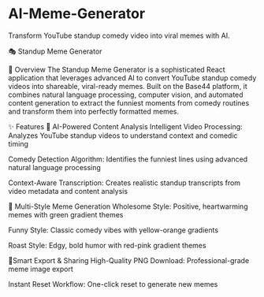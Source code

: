 # AI-Meme-Generator
Transform YouTube standup comedy video into viral memes with AI.

🎭 Standup Meme Generator

🎯 Overview
The Standup Meme Generator is a sophisticated React application that leverages advanced AI to convert YouTube standup comedy videos into shareable, viral-ready memes. Built on the Base44 platform, it combines natural language processing, computer vision, and automated content generation to extract the funniest moments from comedy routines and transform them into perfectly formatted memes.

✨ Features
🤖 AI-Powered Content Analysis
Intelligent Video Processing: Analyzes YouTube standup videos to understand context and comedic timing

Comedy Detection Algorithm: Identifies the funniest lines using advanced natural language processing

Context-Aware Transcription: Creates realistic standup transcripts from video metadata and content analysis

🎨 Multi-Style Meme Generation
Wholesome Style: Positive, heartwarming memes with green gradient themes

Funny Style: Classic comedy vibes with yellow-orange gradients

Roast Style: Edgy, bold humor with red-pink gradient themes

🔧Smart Export & Sharing
High-Quality PNG Download: Professional-grade meme image export

Instant Reset Workflow: One-click reset to generate new memes
